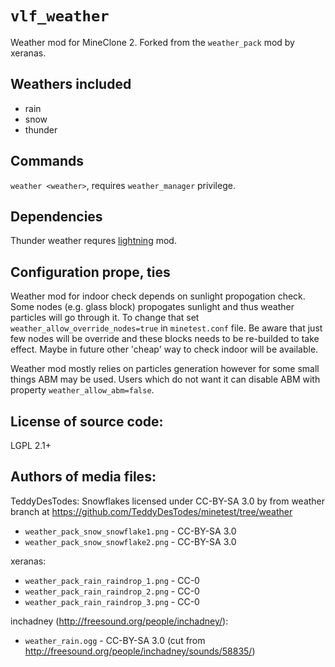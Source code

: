 `vlf_weather`
=======================
Weather mod for MineClone 2. Forked from the `weather_pack` mod by xeranas.

Weathers included
-----------------------
* rain
* snow
* thunder

Commands
-----------------------
`weather <weather>`, requires `weather_manager` privilege.

Dependencies
-----------------------
Thunder weather requres [lightning](https://github.com/minetest-mods/lightning) mod.

Configuration prope,  ties
-----------------------
Weather mod for indoor check depends on sunlight propogation check. Some nodes (e.g. glass block) propogates sunlight and thus weather particles will go through it. To change that set `weather_allow_override_nodes=true` in `minetest.conf` file. Be aware that just few nodes will be override and these blocks needs to be re-builded to take effect. Maybe in future other 'cheap' way to check indoor will be available.

Weather mod mostly relies on particles generation however for some small things ABM may be used. Users which do not want it can disable ABM with property `weather_allow_abm=false`.

License of source code:
-----------------------
LGPL 2.1+

Authors of media files:
-----------------------

TeddyDesTodes:
Snowflakes licensed under CC-BY-SA 3.0 by from weather branch at https://github.com/TeddyDesTodes/minetest/tree/weather

  * `weather_pack_snow_snowflake1.png` - CC-BY-SA 3.0
  * `weather_pack_snow_snowflake2.png` - CC-BY-SA 3.0

xeranas:

  * `weather_pack_rain_raindrop_1.png` - CC-0
  * `weather_pack_rain_raindrop_2.png` - CC-0
  * `weather_pack_rain_raindrop_3.png` - CC-0

inchadney (http://freesound.org/people/inchadney/):

  * `weather_rain.ogg` - CC-BY-SA 3.0 (cut from http://freesound.org/people/inchadney/sounds/58835/)

